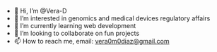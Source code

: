 - 👋 Hi, I’m @Vera-D
- 👀 I’m interested in genomics and medical devices regulatory affairs
- 🌱 I’m currently learning web development
- 💞️ I’m looking to collaborate on fun projects
- 📫 How to reach me, email: vera0m0diaz@gmail.com

<!---
Vera-D/Vera-D is a ✨ special ✨ repository because its `README.md` (this file) appears on your GitHub profile.
You can click the Preview link to take a look at your changes.
--->
